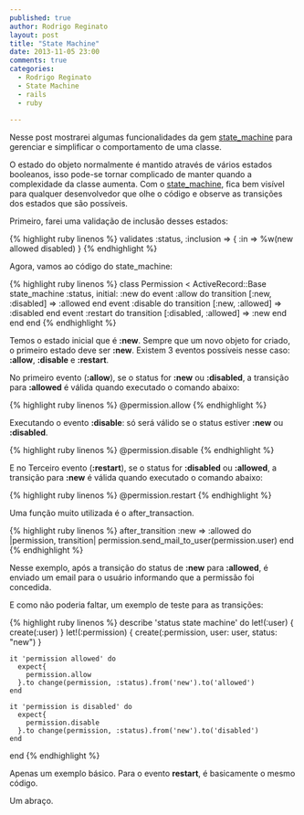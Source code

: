 ```yaml
---
published: true
author: Rodrigo Reginato
layout: post
title: "State Machine"
date: 2013-11-05 23:00
comments: true
categories:
  - Rodrigo Reginato
  - State Machine
  - rails
  - ruby
  
---
```


Nesse post mostrarei algumas funcionalidades da gem [state_machine](https://github.com/pluginaweek/state_machine) para gerenciar e simplificar o comportamento de uma classe.

<!--more-->

O estado do objeto normalmente é mantido através de vários estados booleanos, isso pode-se tornar complicado de manter quando a complexidade da classe aumenta.
Com o [state_machine](https://github.com/pluginaweek/state_machine), fica bem visível para qualquer desenvolvedor que olhe o código e observe as transições dos estados que são possíveis.

Primeiro, farei uma validação de inclusão desses estados:
 
{% highlight ruby linenos %}
validates :status, :inclusion => { :in => %w(new allowed disabled) }
{% endhighlight %}

Agora, vamos ao código do state_machine:

{% highlight ruby linenos %}
class Permission < ActiveRecord::Base
  state_machine :status, initial: :new do
      event :allow do
        transition [:new, :disabled] => :allowed
      end
      event :disable do
        transition [:new, :allowed] => :disabled
      end
      event :restart do
        transition [:disabled, :allowed] => :new
      end
  end
end
{% endhighlight %}

Temos o estado inicial que é **:new**. Sempre que um novo objeto for criado, o primeiro estado deve ser **:new**.
Existem 3 eventos possíveis nesse caso: **:allow**, **:disable** e **:restart**.

No primeiro evento (**:allow**), se o status for **:new** ou **:disabled**, a transição para **:allowed** é válida quando executado o comando abaixo:

{% highlight ruby linenos %}
  @permission.allow
{% endhighlight %}

Executando o evento **:disable**: só será válido se o status estiver **:new** ou **:disabled**.

{% highlight ruby linenos %}
  @permission.disable
{% endhighlight %}

E no Terceiro evento (**:restart**), se o status for **:disabled** ou **:allowed**, a transição para **:new** é válida quando executado o comando abaixo:

{% highlight ruby linenos %}
  @permission.restart
{% endhighlight %}

Uma função muito utilizada é o after_transaction.

{% highlight ruby linenos %}
  after_transition :new => :allowed do |permission, transition|
     permission.send_mail_to_user(permission.user)
  end
{% endhighlight %}

Nesse exemplo, após a transição do status de **:new** para **:allowed**, é enviado um email para o usuário informando que a permissão foi concedida.

E como não poderia faltar, um exemplo de teste para as transições:

{% highlight ruby linenos %}
  describe 'status state machine' do
    let!(:user) { create(:user) }
    let!(:permission) { create(:permission, user: user, status: "new") }

    it 'permission allowed' do
      expect{
        permission.allow
      }.to change(permission, :status).from('new').to('allowed')
    end

    it 'permission is disabled' do
      expect{
        permission.disable
      }.to change(permission, :status).from('new').to('disabled')
    end
  end
{% endhighlight %}

Apenas um exemplo básico.
Para o evento **restart**, é basicamente o mesmo código.

Um abraço.
